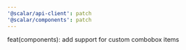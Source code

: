 ```yaml
---
'@scalar/api-client': patch
'@scalar/components': patch
---
```


feat(components): add support for custom combobox items
